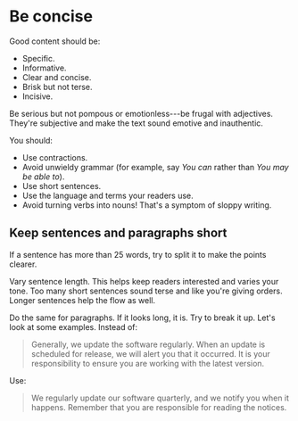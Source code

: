 # Be concise

Good content should be:

* Specific.
* Informative.
* Clear and concise.
* Brisk but not terse.
* Incisive.

Be serious but not pompous or emotionless---be frugal with adjectives. They're subjective and make the text sound emotive and inauthentic.

You should:

* Use contractions.
* Avoid unwieldy grammar (for example, say *You can* rather than
    *You may be able to*).
* Use short sentences.
* Use the language and terms your readers use.
* Avoid turning verbs into nouns! That's a symptom of sloppy writing.

## Keep sentences and paragraphs short

If a sentence has more than 25 words, try to split it to make the points
clearer.

Vary sentence length. This helps keep readers interested and varies your
tone. Too many short sentences sound terse and like you're giving
orders. Longer sentences help the flow as well.

Do the same for paragraphs. If it looks long, it is. Try to break it up. Let's
look at some examples. Instead of:

> Generally, we update the software regularly. When an update is scheduled for
> release, we will alert you that it occurred. It is
> your responsibility to ensure you are working with the latest version.

Use:

> We regularly update our software quarterly, and we notify you when it happens.
Remember that you are responsible for reading the notices.
